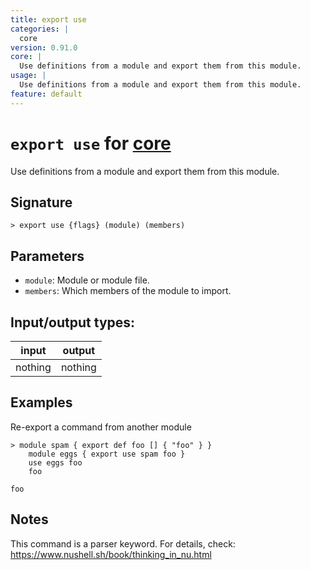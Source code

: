 ```yaml
---
title: export use
categories: |
  core
version: 0.91.0
core: |
  Use definitions from a module and export them from this module.
usage: |
  Use definitions from a module and export them from this module.
feature: default
---
```

<!-- This file is automatically generated. Please edit the command in https://github.com/nushell/nushell instead. -->

# `export use` for [core](/commands/categories/core.md)

<div class='command-title'>Use definitions from a module and export them from this module.</div>

## Signature

```> export use {flags} (module) (members)```

## Parameters

 -  `module`: Module or module file.
 -  `members`: Which members of the module to import.


## Input/output types:

| input   | output  |
| ------- | ------- |
| nothing | nothing |

## Examples

Re-export a command from another module
```nu
> module spam { export def foo [] { "foo" } }
    module eggs { export use spam foo }
    use eggs foo
    foo

foo
```

## Notes
This command is a parser keyword. For details, check:
  https://www.nushell.sh/book/thinking_in_nu.html
